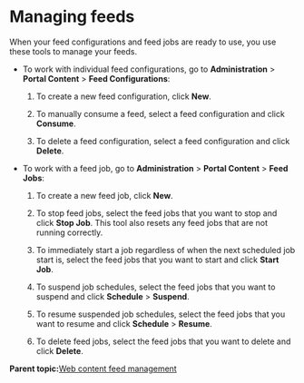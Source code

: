# Managing feeds 

When your feed configurations and feed jobs are ready to use, you use these tools to manage your feeds.

-   To work with individual feed configurations, go to **Administration** \> **Portal Content** \> **Feed Configurations**:

    1.  To create a new feed configuration, click **New**.

    2.  To manually consume a feed, select a feed configuration and click **Consume**.

    3.  To delete a feed configuration, select a feed configuration and click **Delete**.

-   To work with a feed job, go to **Administration** \> **Portal Content** \> **Feed Jobs**:

    1.  To create a new feed job, click **New**.

    2.  To stop feed jobs, select the feed jobs that you want to stop and click **Stop Job**. This tool also resets any feed jobs that are not running correctly.

    3.  To immediately start a job regardless of when the next scheduled job start is, select the feed jobs that you want to start and click **Start Job**.

    4.  To suspend job schedules, select the feed jobs that you want to suspend and click **Schedule** \> **Suspend**.

    5.  To resume suspended job schedules, select the feed jobs that you want to resume and click **Schedule** \> **Resume**.

    6.  To delete feed jobs, select the feed jobs that you want to delete and click **Delete**.


**Parent topic:**[Web content feed management ](../panel_help/wci_feed_manage.md)


